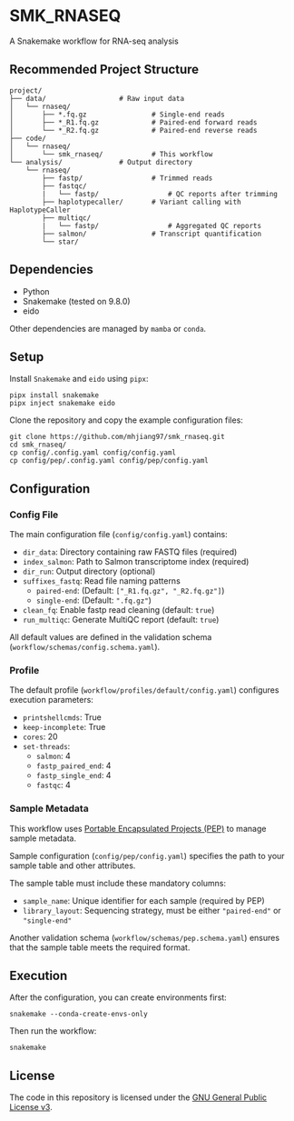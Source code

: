 # SMK_RNASEQ

A Snakemake workflow for RNA-seq analysis

## Recommended Project Structure

```text
project/
├── data/                  # Raw input data
│   └── rnaseq/
│       ├── *.fq.gz                # Single-end reads
│       ├── *_R1.fq.gz             # Paired-end forward reads
│       └── *_R2.fq.gz             # Paired-end reverse reads
├── code/
│   └── rnaseq/
│       └── smk_rnaseq/            # This workflow
└── analysis/              # Output directory
    └── rnaseq/
        ├── fastp/                 # Trimmed reads
        ├── fastqc/
        |   └── fastp/                 # QC reports after trimming
        ├── haplotypecaller/       # Variant calling with HaplotypeCaller
        ├── multiqc/
        |   └── fastp/                 # Aggregated QC reports
        ├── salmon/                # Transcript quantification
        └── star/
```

## Dependencies

- Python
- Snakemake (tested on 9.8.0)
- eido

Other dependencies are managed by `mamba` or `conda`.

## Setup

Install `Snakemake` and `eido` using `pipx`:

```shell
pipx install snakemake
pipx inject snakemake eido
```

Clone the repository and copy the example configuration files:

```shell
git clone https://github.com/mhjiang97/smk_rnaseq.git
cd smk_rnaseq/
cp config/.config.yaml config/config.yaml
cp config/pep/.config.yaml config/pep/config.yaml
```

## Configuration

### Config File

The main configuration file (`config/config.yaml`) contains:

- `dir_data`: Directory containing raw FASTQ files (required)
- `index_salmon`: Path to Salmon transcriptome index (required)
- `dir_run`: Output directory (optional)
- `suffixes_fastq`: Read file naming patterns
  - `paired-end`: (Default: `["_R1.fq.gz", "_R2.fq.gz"]`)
  - `single-end`: (Default: `".fq.gz"`)
- `clean_fq`: Enable fastp read cleaning (default: `true`)
- `run_multiqc`: Generate MultiQC report (default: `true`)

All default values are defined in the validation schema (`workflow/schemas/config.schema.yaml`).

### Profile

The default profile (`workflow/profiles/default/config.yaml`) configures execution parameters:

- `printshellcmds`:  True
- `keep-incomplete`: True
- `cores`: 20
- `set-threads`:
  - `salmon`: 4
  - `fastp_paired_end`: 4
  - `fastp_single_end`: 4
  - `fastqc`: 4

### Sample Metadata

This workflow uses [Portable Encapsulated Projects (PEP)](https://pep.databio.org/) to manage sample metadata.

Sample configuration (`config/pep/config.yaml`) specifies the path to your sample table and other attributes.

The sample table must include these mandatory columns:

- `sample_name`: Unique identifier for each sample (required by PEP)
- `library_layout`: Sequencing strategy, must be either `"paired-end"` or `"single-end"`

Another validation schema (`workflow/schemas/pep.schema.yaml`) ensures that the sample table meets the required format.

## Execution

After the configuration, you can create environments first:

```shell
snakemake --conda-create-envs-only
```

Then run the workflow:

```shell
snakemake
```

## License

The code in this repository is licensed under the [GNU General Public License v3](http://www.gnu.org/licenses/gpl-3.0.html).
